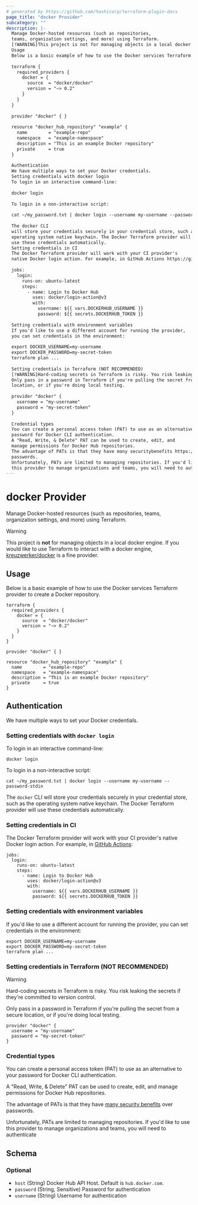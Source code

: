 ```yaml
---
# generated by https://github.com/hashicorp/terraform-plugin-docs
page_title: "docker Provider"
subcategory: ""
description: |-
  Manage Docker-hosted resources (such as repositories,
  teams, organization settings, and more) using Terraform.
  [!WARNING]This project is not for managing objects in a local docker engine. If you would like to use Terraform to interact with a docker engine, kreuzwerker/docker is a fine provider.
  Usage
  Below is a basic example of how to use the Docker services Terraform provider to create a Docker repository.
  
  terraform {
    required_providers {
      docker = {
        source  = "docker/docker"
        version = "~> 0.2"
      }
    }
  }
  
  provider "docker" { }
  
  resource "docker_hub_repository" "example" {
    name        = "example-repo"
    namespace   = "example-namespace"
    description = "This is an example Docker repository"
    private     = true
  }
  
  Authentication
  We have multiple ways to set your Docker credentials.
  Setting credentials with docker login
  To login in an interactive command-line:
  
  docker login
  
  To login in a non-interactive script:
  
  cat ~/my_password.txt | docker login --username my-username --password-stdin
  
  The docker CLI
  will store your credentials securely in your credential store, such as the
  operating system native keychain. The Docker Terraform provider will
  use these credentials automatically.
  Setting credentials in CI
  The Docker Terraform provider will work with your CI provider's
  native Docker login action. For example, in GitHub Actions https://github.com/marketplace/actions/docker-login:
  
  jobs:
    login:
      runs-on: ubuntu-latest
      steps:
        - name: Login to Docker Hub
          uses: docker/login-action@v3
          with:
            username: ${{ vars.DOCKERHUB_USERNAME }}
            password: ${{ secrets.DOCKERHUB_TOKEN }}
  
  Setting credentials with environment variables
  If you'd like to use a different account for running the provider,
  you can set credentials in the environment:
  
  export DOCKER_USERNAME=my-username
  export DOCKER_PASSWORD=my-secret-token
  terraform plan ...
  
  Setting credentials in Terraform (NOT RECOMMENDED)
  [!WARNING]Hard-coding secrets in Terraform is risky. You risk leaking the secretsif they're committed to version control.
  Only pass in a password in Terraform if you're pulling the secret from a secure
  location, or if you're doing local testing.
  
  provider "docker" {
    username = "my-username"
    password = "my-secret-token"
  }
  
  Credential types
  You can create a personal access token (PAT) to use as an alternative to your
  password for Docker CLI authentication.
  A "Read, Write, & Delete" PAT can be used to create, edit, and
  manage permissions for Docker Hub repositories.
  The advantage of PATs is that they have many securitybenefits https://docs.docker.com/security/for-developers/access-tokens/ over
  passwords.
  Unfortunately, PATs are limited to managing repositories. If you'd like to use
  this provider to manage organizations and teams, you will need to authenticate
---
```


# docker Provider

Manage Docker-hosted resources (such as repositories,
teams, organization settings, and more) using Terraform.

> [!WARNING]
> This project is **not** for managing objects in a local docker engine. If you would like to use Terraform to interact with a docker engine, [kreuzwerker/docker](https://registry.terraform.io/providers/kreuzwerker/docker/latest) is a fine provider.

## Usage

Below is a basic example of how to use the Docker services Terraform provider to create a Docker repository.

```hcl
terraform {
  required_providers {
    docker = {
      source  = "docker/docker"
      version = "~> 0.2"
    }
  }
}

provider "docker" { }

resource "docker_hub_repository" "example" {
  name        = "example-repo"
  namespace   = "example-namespace"
  description = "This is an example Docker repository"
  private     = true
}
```


## Authentication

We have multiple ways to set your Docker credentials.

### Setting credentials with `docker login`

To login in an interactive command-line:

```
docker login
```

To login in a non-interactive script:

```
cat ~/my_password.txt | docker login --username my-username --password-stdin
```

The `docker` CLI
will store your credentials securely in your credential store, such as the
operating system native keychain. The Docker Terraform provider will
use these credentials automatically.

### Setting credentials in CI

The Docker Terraform provider will work with your CI provider's
native Docker login action. For example, in [GitHub Actions](https://github.com/marketplace/actions/docker-login):

```
jobs:
  login:
    runs-on: ubuntu-latest
    steps:
      - name: Login to Docker Hub
        uses: docker/login-action@v3
        with:
          username: ${{ vars.DOCKERHUB_USERNAME }}
          password: ${{ secrets.DOCKERHUB_TOKEN }}
```

### Setting credentials with environment variables

If you'd like to use a different account for running the provider,
you can set credentials in the environment:

```
export DOCKER_USERNAME=my-username
export DOCKER_PASSWORD=my-secret-token
terraform plan ...
```

### Setting credentials in Terraform (NOT RECOMMENDED)

> [!WARNING]
> Hard-coding secrets in Terraform is risky. You risk leaking the secrets
> if they're committed to version control.

Only pass in a password in Terraform if you're pulling the secret from a secure
location, or if you're doing local testing.

```hcl
provider "docker" {
  username = "my-username"
  password = "my-secret-token"
}
```

### Credential types

You can create a personal access token (PAT) to use as an alternative to your
password for Docker CLI authentication.

A "Read, Write, & Delete" PAT can be used to create, edit, and
manage permissions for Docker Hub repositories.

The advantage of PATs is that they have [many security
benefits](https://docs.docker.com/security/for-developers/access-tokens/) over
passwords.

Unfortunately, PATs are limited to managing repositories. If you'd like to use
this provider to manage organizations and teams, you will need to authenticate



<!-- schema generated by tfplugindocs -->
## Schema

### Optional

- `host` (String) Docker Hub API Host. Default is `hub.docker.com`.
- `password` (String, Sensitive) Password for authentication
- `username` (String) Username for authentication
